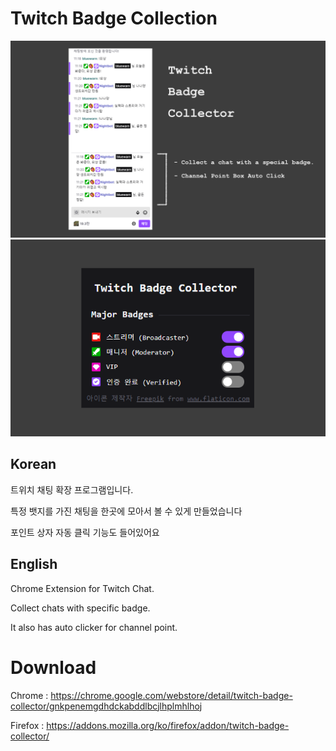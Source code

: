 # Twitch Badge Collection

![screenshot_1](./screenshots/screenshot_1.png)
![screenshot_2](./screenshots/screenshot_2.png)

## Korean

트위치 채팅 확장 프로그램입니다.

특정 뱃지를 가진 채팅을 한곳에 모아서 볼 수 있게 만들었습니다

포인트 상자 자동 클릭 기능도 들어있어요

## English

Chrome Extension for Twitch Chat.

Collect chats with specific badge.

It also has auto clicker for channel point.

# Download

Chrome : https://chrome.google.com/webstore/detail/twitch-badge-collector/gnkpenemgdhdckabddlbcjlhplmhlhoj

Firefox : https://addons.mozilla.org/ko/firefox/addon/twitch-badge-collector/